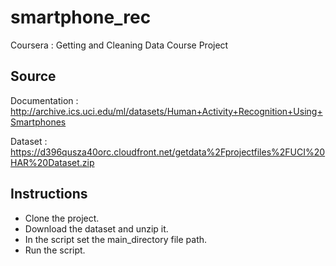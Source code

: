# smartphone_rec
Coursera : Getting and Cleaning Data Course Project

## Source
Documentation :
http://archive.ics.uci.edu/ml/datasets/Human+Activity+Recognition+Using+Smartphones

Dataset :
https://d396qusza40orc.cloudfront.net/getdata%2Fprojectfiles%2FUCI%20HAR%20Dataset.zip


## Instructions
- Clone the project.
- Download the dataset and unzip it.
- In the script set the main_directory file path.
- Run the script.
